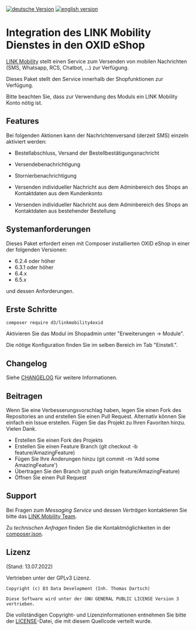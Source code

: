 [![deutsche Version](https://logos.oxidmodule.com/de2_xs.svg)](README.md)
[![english version](https://logos.oxidmodule.com/en2_xs.svg)](README.en.md)

# Integration des LINK Mobility Dienstes in den OXID eShop

[LINK Mobility](https://www.linkmobility.de/) stellt einen Service zum Versenden von mobilen Nachrichten (SMS, Whatsapp, RCS, Chatbot, ...) zur Verfügung.

Dieses Paket stellt den Service innerhalb der Shopfunktionen zur Verfügung. 

Bitte beachten Sie, dass zur Verwendung des Moduls ein LINK Mobility Konto nötig ist.

## Features

Bei folgenden Aktionen kann der Nachrichtenversand (derzeit SMS) einzeln aktiviert werden:

- Bestellabschluss, Versand der Bestellbestätigungsnachricht
- Versendebenachrichtigung
- Stornierbenachrichtigung

- Versenden individueller Nachricht aus dem Adminbereich des Shops an Kontaktdaten aus dem Kundenkonto
- Versenden individueller Nachricht aus dem Adminbereich des Shops an Kontaktdaten aus bestehender Bestellung

## Systemanforderungen

Dieses Paket erfordert einen mit Composer installierten OXID eShop in einer der folgenden Versionen:

- 6.2.4 oder höher
- 6.3.1 oder höher
- 6.4.x
- 6.5.x

und dessen Anforderungen.

## Erste Schritte

```
composer require d3/linkmobility4oxid
```

Aktivieren Sie das Modul im Shopadmin unter "Erweiterungen -> Module".

Die nötige Konfiguration finden Sie im selben Bereich im Tab "Einstell.".

## Changelog

Siehe [CHANGELOG](CHANGELOG.md) für weitere Informationen.

## Beitragen

Wenn Sie eine Verbesserungsvorschlag haben, legen Sie einen Fork des Repositories an und erstellen Sie einen Pull Request. Alternativ können Sie einfach ein Issue erstellen. Fügen Sie das Projekt zu Ihren Favoriten hinzu. Vielen Dank.

- Erstellen Sie einen Fork des Projekts
- Erstellen Sie einen Feature Branch (git checkout -b feature/AmazingFeature)
- Fügen Sie Ihre Änderungen hinzu (git commit -m 'Add some AmazingFeature')
- Übertragen Sie den Branch (git push origin feature/AmazingFeature)
- Öffnen Sie einen Pull Request

## Support

Bei Fragen zum *Messaging Service* und dessen *Verträgen* kontaktieren Sie bitte das [LINK Mobility Team](https://www.linkmobility.de/kontakt).

Zu *technischen Anfragen* finden Sie die Kontaktmöglichkeiten in der [composer.json](composer.json).

## Lizenz
(Stand: 13.07.2022)

Vertrieben unter der GPLv3 Lizenz.

```
Copyright (c) D3 Data Development (Inh. Thomas Dartsch)

Diese Software wird unter der GNU GENERAL PUBLIC LICENSE Version 3 vertrieben.
```

Die vollständigen Copyright- und Lizenzinformationen entnehmen Sie bitte der [LICENSE](LICENSE.md)-Datei, die mit diesem Quellcode verteilt wurde.
